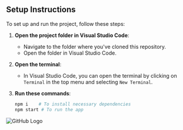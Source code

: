 ## Setup Instructions

To set up and run the project, follow these steps:

1. **Open the project folder in Visual Studio Code**:
   - Navigate to the folder where you've cloned this repository.
   - Open the folder in Visual Studio Code.

2. **Open the terminal**:
   - In Visual Studio Code, you can open the terminal by clicking on `Terminal` in the top menu and selecting `New Terminal`.

3. **Run these commands**:

   ```sh
   npm i    # To install necessary dependencies
   npm start # To run the app
   
![GitHub Logo](https://drive.google.com/uc?export=view&id=1O_fleaiQv35OIGj_QFUCW169Suwk_o_b
)
